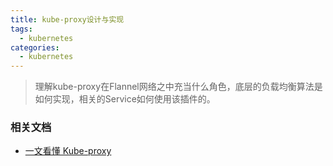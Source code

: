 ```yaml
---
title: kube-proxy设计与实现
tags:
  - kubernetes
categories:
  - kubernetes
---
```


> 理解kube-proxy在Flannel网络之中充当什么角色，底层的负载均衡算法是如何实现，相关的Service如何使用该插件的。

### 相关文档

- [一文看懂 Kube-proxy](https://zhuanlan.zhihu.com/p/337806843)